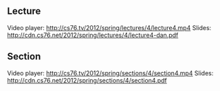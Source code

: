 ## Lecture

Video player: <http://cs76.tv/2012/spring/lectures/4/lecture4.mp4>
Slides: <http://cdn.cs76.net/2012/spring/lectures/4/lecture4-dan.pdf>

## Section

Video player: <http://cs76.tv/2012/spring/sections/4/section4.mp4>
Slides: <http://cdn.cs76.net/2012/spring/sections/4/section4.pdf>
